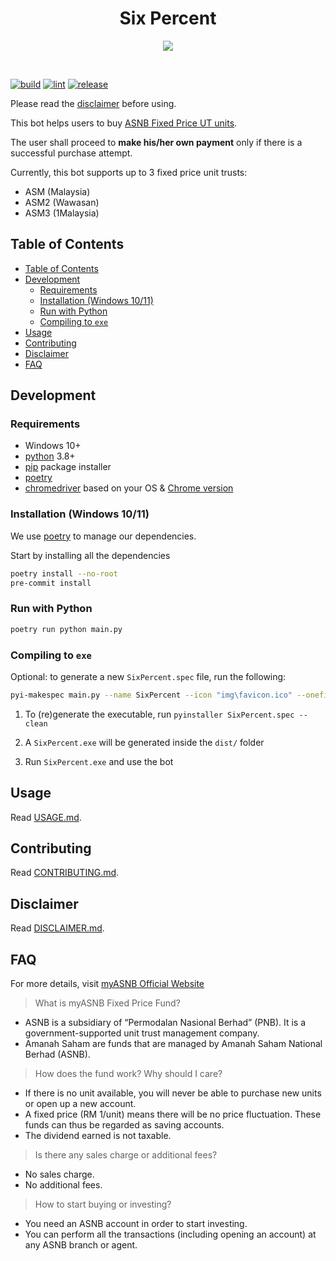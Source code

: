 <h1 align="center">Six Percent</h1>

<p align="center">
  <img src="https://imgur.com/IYGMoUo.png">
</p>
<br />

[![build](https://github.com/ngshiheng/six-percent/actions/workflows/build.yml/badge.svg)](https://github.com/ngshiheng/six-percent/actions/workflows/build.yml)
[![lint](https://github.com/ngshiheng/six-percent/actions/workflows/lint.yml/badge.svg)](https://github.com/ngshiheng/six-percent/actions/workflows/lint.yml)
[![release](https://github.com/ngshiheng/six-percent/actions/workflows/release.yml/badge.svg)](https://github.com/ngshiheng/six-percent/actions/workflows/release.yml)

Please read the [disclaimer](./docs/DISCLAIMER.md) before using.

This bot helps users to buy [ASNB Fixed Price UT units](#FAQ).

The user shall proceed to **make his/her own payment** only if there is a successful purchase attempt.

Currently, this bot supports up to 3 fixed price unit trusts:

-   ASM (Malaysia)
-   ASM2 (Wawasan)
-   ASM3 (1Malaysia)

## Table of Contents

- [Table of Contents](#table-of-contents)
- [Development](#development)
  - [Requirements](#requirements)
  - [Installation (Windows 10/11)](#installation-windows-1011)
  - [Run with Python](#run-with-python)
  - [Compiling to `exe`](#compiling-to-exe)
- [Usage](#usage)
- [Contributing](#contributing)
- [Disclaimer](#disclaimer)
- [FAQ](#faq)

## Development

### Requirements

-   Windows 10+
-   [python](https://www.python.org/) 3.8+
-   [pip](https://pip.pypa.io/en/stable/) package installer
-   [poetry](https://python-poetry.org/docs/)
-   [chromedriver](https://chromedriver.chromium.org/downloads) based on your OS & [Chrome version](chrome://settings/help)

### Installation (Windows 10/11)

We use [poetry](https://python-poetry.org/docs/basic-usage/) to manage our dependencies.

Start by installing all the dependencies

```sh
poetry install --no-root
pre-commit install
```

### Run with Python

```sh
poetry run python main.py
```

### Compiling to `exe`

Optional: to generate a new `SixPercent.spec` file, run the following:

```sh
pyi-makespec main.py --name SixPercent --icon "img\favicon.ico" --onefile --console --add-binary "bin\driver\chromedriver.exe;bin\driver\"
```

1. To (re)generate the executable, run `pyinstaller SixPercent.spec --clean`

2. A `SixPercent.exe` will be generated inside the `dist/` folder

3. Run `SixPercent.exe` and use the bot

## Usage

Read [USAGE.md](./docs/USAGE.md).

## Contributing

Read [CONTRIBUTING.md](./docs/CONTRIBUTING.md).

## Disclaimer

Read [DISCLAIMER.md](./docs/DISCLAIMER.md).

## FAQ

For more details, visit [myASNB Official Website](https://www.myasnb.com.my/)

> What is myASNB Fixed Price Fund?

-   ASNB is a subsidiary of “Permodalan Nasional Berhad” (PNB). It is a government-supported unit trust management company.
-   Amanah Saham are funds that are managed by Amanah Saham National Berhad (ASNB).

> How does the fund work? Why should I care?

-   If there is no unit available, you will never be able to purchase new units or open up a new account.
-   A fixed price (RM 1/unit) means there will be no price fluctuation. These funds can thus be regarded as saving accounts.
-   The dividend earned is not taxable.

> Is there any sales charge or additional fees?

-   No sales charge.
-   No additional fees.

> How to start buying or investing?

-   You need an ASNB account in order to start investing.
-   You can perform all the transactions (including opening an account) at any ASNB branch or agent.
